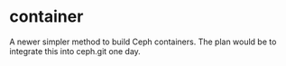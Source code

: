 # container

A newer simpler method to build Ceph containers.  The plan would be
to integrate this into ceph.git one day.
